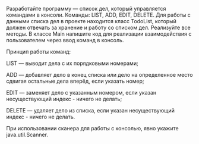 Разработайте программу — список дел, который управляется командами в консоли. Команды: LIST, ADD, EDIT, DELETE. Для работы с данными списка дел в проекте находится класс TodoList, который должен отвечать за хранение и работу со списком дел. Реализуйте все методы. В классе Main напишите код для реализации взаимодействия с пользователем через ввод команд в консоль.

Принцип работы команд:

LIST — выводит дела с их порядковыми номерами;

ADD — добавляет дело в конец списка или дело на определенное место сдвигая остальные дела вперёд, если указать номер;

EDIT — заменяет дело с указанным номером, если указан несуществующий индекс - ничего не делать;

DELETE — удаляет дело из списка, если указан несуществующий индекс - ничего не делать.

При использовании сканера для работы с консолью, явно укажите java.util.Scanner.